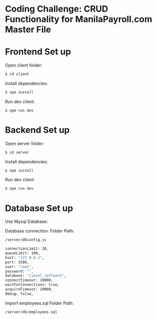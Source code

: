 # Coding Challenge: CRUD Functionality for ManilaPayroll.com Master File

# Frontend Set up

Open client folder:

```bash
$ cd client
```

Install dependencies:

```bash
$ npm install
```

Run dev client:

```bash
$ npm run dev
```

# Backend Set up

Open server folder:

```bash
$ cd server
```
Install dependencies:

```bash
$ npm install
```

Run dev client:

```bash
$ npm run dev
```

# Database Set up

Use Mysql Database:

Database connection:
Folder Path:

```bash
/server/dbconfig.js
```

```bash
connectionLimit: 10,
queueLimit: 100,
host: "127.0.0.1",
port: 3306,
user: "root",
password: "",
database: "jimzel_software",
connectTimeout: 10000,
waitForConnections: true,
acquireTimeout: 10000,
debug: false,
```

Import employees.sql
Folder Path:

```bash
/server/db/employees.sql
```







